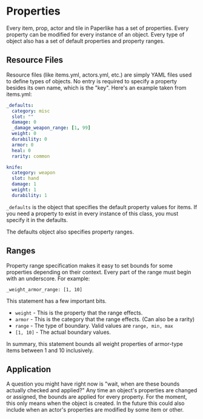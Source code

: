 # Properties
Every item, prop, actor and tile in Paperlike has a set of properties. Every property can be modified for every instance of an object. Every type of object also has a set of default properties and property ranges.

## Resource Files
Resource files (like items.yml, actors.yml, etc.) are simply YAML files used to define types of objects. No entry is required to specify a property besides its own name, which is the "key". Here's an example taken from items.yml:
```YAML
_defaults:
  category: misc
  slot: ""
  damage: 0
  _damage_weapon_range: [1, 99]
  weight: 0
  durability: 0
  armor: 0
  heal: 0
  rarity: common

knife:
  category: weapon
  slot: hand
  damage: 1
  weight: 1
  durability: 1
```
`_defaults` is the object that specifies the default property values for items. If you need a property to exist in every instance of this class, you must specify it in the defaults.

The defaults object also specifies property ranges.

## Ranges
Property range specification makes it easy to set bounds for some properties depending on their context. Every part of the range must begin with an underscore. For example:
```
_weight_armor_range: [1, 10]
```
This statement has a few important bits.

- `weight` - This is the property that the range effects.
- `armor` - This is the category that the range effects. (Can also be a rarity)
- `range` - The type of boundary. Valid values are `range, min, max`
- `[1, 10]` - The actual boundary values.

In summary, this statement bounds all weight properties of armor-type items between 1 and 10 inclusively.

## Application
A question you might have right now is "wait, when are these bounds actually checked and applied?"
Any time an object's properties are changed or assigned, the bounds are applied for every property. For the moment, this only means when the object is created. In the future this could also include when an actor's properties are modified by some item or other.